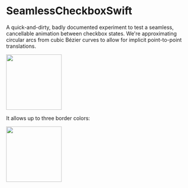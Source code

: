 # SeamlessCheckboxSwift

A quick-and-dirty, badly documented experiment to test a seamless, cancellable animation between checkbox states. We're approximating circular arcs from cubic Bézier curves to allow for implicit point-to-point translations.

<img src="https://user-images.githubusercontent.com/24377039/84717061-1c5b4780-af75-11ea-9417-8a0ea804f6c1.gif" width="150" height="150"/>

It allows up to three border colors:

<img src="https://user-images.githubusercontent.com/24377039/84716562-c5a13e00-af73-11ea-8aa5-c709b797cc7f.gif" width="150" height="150"/>

